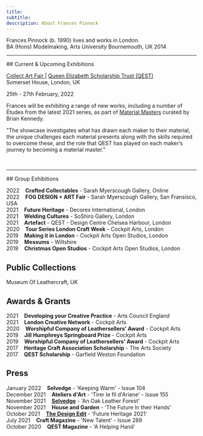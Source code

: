 ```yaml
---
title: 
subtitle: 
description: About Frances Pinnock
---
```

Frances Pinnock (b. 1990) lives and works in London.  
BA (Hons) Modelmaking, Arts University Bournemouth, UK 2014


<hr />
## Current & Upcoming Exhibitions  

<br />

[Collect Art Fair ](https://www.craftscouncil.org.uk/collect-art-fair) | [Queen Elizabeth Scholarship Trust (QEST)](https://www.qest.org.uk/)  
Somerset House, London, UK

25th - 27th February, 2022  

Frances will be exhibiting a range of new works, including a number of Études from the latest 2021 series, as part of [Material Masters](https://www.qest.org.uk/qest-to-return-to-collect-in-2022-with-material-masters/) curated by Brian Kennedy. 

"The showcase investigates what has drawn each maker to their material, the unique challenges each material presents along with the skills required to overcome these, and the role that QEST has played on each maker’s journey to becoming a material master."

<br />
<hr />
## Group Exhibitions
  
2022&nbsp;&nbsp;&nbsp; **Crafted Collectables** - Sarah Myerscough Gallery, Online  
2022&nbsp;&nbsp;&nbsp; **FOG DESIGN + ART Fair** - Sarah Myerscough Gallery, San Fransisco, USA  
2021&nbsp;&nbsp;&nbsp; **Future Heritage** - Decorex International, London  
2021&nbsp;&nbsp;&nbsp; **Welding Cultures** - SoShiro Gallery, London  
2021&nbsp;&nbsp;&nbsp; **Artefact** - QEST - Design Centre Chelsea Harbour, London    
2020&nbsp;&nbsp;&nbsp; **Tour Series London Craft Week** - Cockpit Arts, London  
2019&nbsp;&nbsp;&nbsp; **Making it in London** - Cockpit Arts Open Studios, London  
2019&nbsp;&nbsp;&nbsp; **Messums** - Wiltshire  
2019&nbsp;&nbsp;&nbsp; **Christmas Open Studios** - Cockpit Arts Open Studios, London  

## Public Collections 

Museum Of Leathercraft, UK

## Awards & Grants  
2021&nbsp;&nbsp;&nbsp; **Developing your Creative Practice** - Arts Council England  
2021&nbsp;&nbsp;&nbsp; **London Creative Network** - Cockpit Arts  
2020&nbsp;&nbsp;&nbsp; **Worshipful Company of Leathersellers’ Award** - Cockpit Arts  
2019&nbsp;&nbsp;&nbsp; **Jill Humphreys Springboard Prize** - Cockpit Arts  
2019&nbsp;&nbsp;&nbsp; **Worshipful Company of Leathersellers’ Award** - Cockpit Arts  
2017&nbsp;&nbsp;&nbsp; **Heritage Craft Association Scholarship** - The Arts Society  
2017&nbsp;&nbsp;&nbsp; **QEST Scholarship** - Garfield Weston Foundation  

## Press

January 2022&nbsp;&nbsp;&nbsp; **Selvedge** - 'Keeping Warm' - Issue 104  
December 2021&nbsp;&nbsp;&nbsp; **Ateliers d'Art** - 'Tirer le fil d'Ariane' - Issue 155  
November 2021&nbsp;&nbsp;&nbsp; **[Selvedge](https://www.selvedge.org/blogs/selvedge/an-oak-leather-forest/)** - 'An Oak Leather Forest'   
November 2021&nbsp;&nbsp;&nbsp; **House and Garden** - 'The Future In their Hands'  
October 2021&nbsp;&nbsp;&nbsp; **[The Design Edit](https://thedesignedit.com/future-heritage-2021/)** - 'Future Heritage 2021'  
July 2021&nbsp;&nbsp;&nbsp; **Craft Magazine** - 'New Talent' - Issue 289   
October 2020&nbsp;&nbsp;&nbsp; **QEST Magazine** - 'A Helping Hand' 
